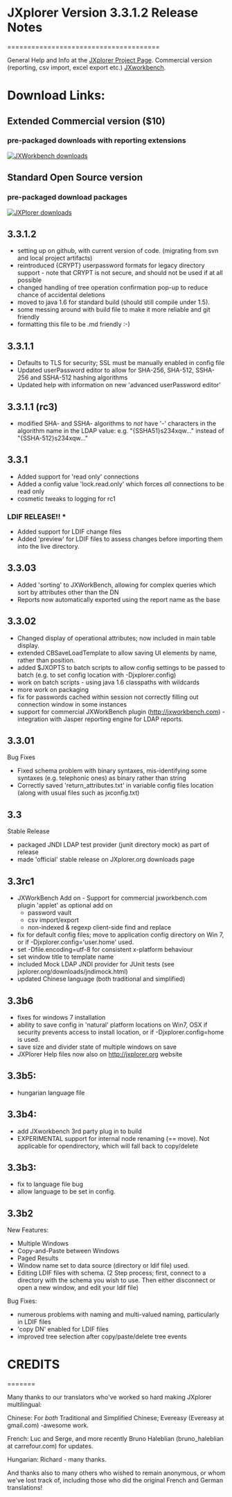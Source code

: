 # JXplorer Version 3.3.1.2 Release Notes
======================================

General Help and Info at the [JXplorer Project Page](http://jxplorer.org/).
Commercial version (reporting, csv import, excel export etc.) [JXworkbench](http://jxworkbench.com/).


# Download Links:

## Extended Commercial version ($10) 
### pre-packaged downloads with reporting extensions

  [![JXWorkbench downloads](http://jxplorer.org/get_jxw.png)](http://jxworkbench.com/purchase/)

## Standard Open Source version 
### pre-packaged download packages

  [![JXPlorer downloads](http://jxplorer.org/get_jx.png)](http://jxplorer.org/downloads/users.html)


## 3.3.1.2

* setting up on github, with current version of code.  (migrating from svn and local project artifacts)
* reintroduced {CRYPT} userpassword formats for legacy directory support - note that CRYPT is not secure, and should not be used if at all possible
* changed handling of tree operation confirmation pop-up to reduce chance of accidental deletions
* moved to java 1.6 for standard build (should still compile under 1.5).
* some messing around with build file to make it more reliable and git friendly
* formatting this file to be .md friendly :-)

## 3.3.1.1

* Defaults to TLS for security; SSL must be manually enabled in config file
* Updated userPassword editor to allow for SHA-256, SHA-512, SSHA-256 and SSHA-512 hashing algorithms
* Updated help with information on new 'advanced userPassword editor'

## 3.3.1.1 (rc3)
 - modified SHA- and SSHA- algorithms to *not* have '-' characters in the algorithm name in the LDAP value:
e.g. "{SSHA51}s234xqw..." instead of "{SSHA-512}s234xqw..." 

## 3.3.1

* Added support for 'read only' connections
* Added a config value 'lock.read.only' which forces *all* connections to be read only
* cosmetic tweaks to logging for rc1

###  LDIF RELEASE!! *

* Added support for LDIF change files
* Added 'preview' for LDIF files to assess changes before importing them into the live directory.



## 3.3.03
* Added 'sorting' to JXWorkBench, allowing for complex queries which sort by attributes other than the DN
* Reports now automatically exported using the report name as the base

## 3.3.02
* Changed display of operational attributes; now included in main table display.
* extended CBSaveLoadTemplate to allow saving UI elements by name, rather than position.
* added $JXOPTS to batch scripts to allow config settings to be passed to batch (e.g. to set config location with -Djxplorer.config)
* work on batch scripts - using java 1.6 classpaths with wildcards
* more work on packaging
* fix for passwords cached within session not correctly filling out connection window in some instances
* support for commercial JXWorkBench plugin (http://jxworkbench.com) - integration with Jasper reporting engine for LDAP reports. 

## 3.3.01
Bug Fixes
* Fixed schema problem with binary syntaxes, mis-identifying some syntaxes
  (e.g. telephonic ones) as binary rather than string
* Correctly saved 'return_attributes.txt' in variable config files location
  (along with usual files such as jxconfig.txt)

## 3.3
Stable Release
* packaged JNDI LDAP test provider (junit directory mock) as part of release
* made 'official' stable release on JXplorer.org downloads page

## 3.3rc1
* JXWorkBench Add on - Support for commercial jxworkbench.com plugin 'applet' as optional add on
  * password vault
  * csv import/export
  * non-indexed & regexp client-side find and replace
* fix for default config files; move to application config directory on Win 7, or if -Djxplorer.config='user.home' used.
* set -Dfile.encoding=utf-8 for consistent x-platform behaviour
* set window title to template name
* included Mock LDAP JNDI provider for JUnit tests (see jxplorer.org/downloads/jndimock.html)
* updated Chinese language (both traditional and simplified) 

## 3.3b6
* fixes for windows 7 installation
* ability to save config in 'natural' platform locations on Win7, OSX if security
  prevents access to install location, or if -Djxplorer.config=home is used.
* save size and divider state of multiple windows on save
* JXPlorer Help files now also on http://jxplorer.org website

## 3.3b5:
* hungarian language file

## 3.3b4:
* add JXworkbench 3rd party plug in to build
* EXPERIMENTAL support for internal node renaming (== move). Not applicable for opendirectory, which will fall back to copy/delete

## 3.3b3:
* fix to language file bug
* allow language to be set in config.

## 3.3b2

New Features:

* Multiple Windows
* Copy-and-Paste between Windows
* Paged Results
* Window name set to data source (directory or ldif file) used. 
* Editing LDIF files with schema.  (2 Step process; first, connect to a directory
with the schema you wish to use.  Then either disconnect or open a new window, and
edit your ldif file)

Bug Fixes:
* numerous problems with naming and multi-valued naming, particularly in LDIF files
* 'copy DN' enabled for LDIF files
* improved tree selection after copy/paste/delete tree events

# CREDITS
=======

Many thanks to our translators who've worked so hard making JXplorer multilingual:

Chinese: For *both* Traditional and Simplified Chinese; Evereasy (Evereasy at gmail.com) -awesome work.

French:   Luc and Serge, and more recently Bruno Haleblian (bruno_haleblian at carrefour.com) for updates.

Hungarian: Richard - many thanks.

And thanks also to many others who wished to remain anonymous, or whom we've lost track of, including
those who did the original French and German translations!

